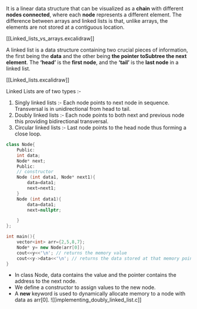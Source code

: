 It is a linear data structure that can be visualized as a **chain** with different **nodes connected**, where each **node** represents a different element. The difference between arrays and linked lists is that, unlike arrays, the elements are not stored at a contiguous location.

[[Linked_lists_vs_arrays.excalidraw]]

A linked list is a data structure containing two crucial pieces of information, the first being the **data** and the other being **the pointer toSubtree the next element**. The **‘head’** is the **first node**, and the **‘tail’** is the **last node** in a linked list.

[[Linked_lists.excalidraw]]

Linked Lists are of two types :-

1. Singly linked lists :- Each node points to next node in sequence. Transversal is in unidirectional from head to tail.
2. Doubly linked lists :- Each node points to both next and previous node this providing bidirectional transversal.
3. Circular linked lists :- Last node points to the head node thus forming a close loop.

~~~cpp
class Node{
    Public: 
    int data; 
    Node* next;
    Public:
    // constructor
    Node (int data1, Node* next1){
        data=data1; 
        next=next1; 
    }
    Node (int data1){
        data=data1; 
        next=nullptr; 

    }
};

int main(){
    vector<int> arr={2,5,8,7};
    Node* y= new Node(arr[0]);
    cout<<y<<'\n'; // returns the memory value
    cout<<y->data<<'\n'; // returns the data stored at that memory point
}
~~~

- In class Node, data contains the value and the pointer contains the address to the next node.
- We define a constructor to assign values to the new node.
- A **new** keyword is used to dynamically allocate memory to a node with data as arr[0].
![[implementing_doubly_linked_list.c]]
